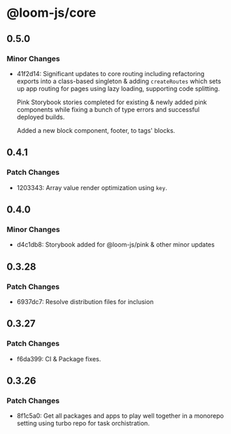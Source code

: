 # @loom-js/core

## 0.5.0

### Minor Changes

-   41f2d14: Significant updates to core routing including refactoring exports into a class-based singleton & adding `createRoutes` which sets up app routing for pages using lazy loading, supporting code splitting.

    Pink Storybook stories completed for existing & newly added pink components while fixing a bunch of type errors and successful deployed builds.

    Added a new block component, footer, to tags' blocks.

## 0.4.1

### Patch Changes

-   1203343: Array value render optimization using `key`.

## 0.4.0

### Minor Changes

-   d4c1db8: Storybook added for @loom-js/pink & other minor updates

## 0.3.28

### Patch Changes

-   6937dc7: Resolve distribution files for inclusion

## 0.3.27

### Patch Changes

-   f6da399: CI & Package fixes.

## 0.3.26

### Patch Changes

-   8f1c5a0: Get all packages and apps to play well together in a monorepo setting using turbo repo for task orchistration.
